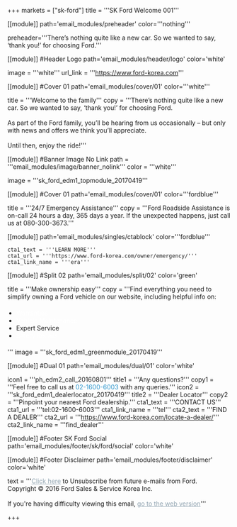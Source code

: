 
+++
markets = ["sk-ford"]
title = '''SK Ford Welcome 001'''

[[module]]
path='email_modules/preheader'
color='''nothing'''

   preheader='''There’s nothing quite like a new car. So we wanted to say, ‘thank you!’ for choosing Ford.'''

[[module]] #Header Logo
path='email_modules/header/logo'
color='white'

  image = '''white'''
  url_link = '''https://www.ford-korea.com'''

[[module]] #Cover 01
path='email_modules/cover/01'
color='''white'''
 
  title = '''Welcome to the family'''
  copy = '''There’s nothing quite like a new car. So we wanted to say, ‘thank you!’ for choosing Ford.<br /><br />As part of the Ford family, you’ll be hearing from us occasionally – but only with news and offers we think you’ll appreciate.<br /><br />Until then, enjoy the ride!'''

[[module]] #Banner Image No Link
path = '''email_modules/image/banner_nolink'''
color = '''white'''

  image = '''sk_ford_edm1_topmodule_20170419'''

[[module]] #Cover 01
path='email_modules/cover/01'
color='''fordblue'''
 
  title = '''24/7 Emergency Assistance'''
  copy = '''Ford Roadside Assistance is on-call 24 hours a day, 365 days a year. If the unexpected happens, just call us at 080-300-3673.'''
  
[[module]]
path='email_modules/singles/ctablock'
color='''fordblue'''
	
	cta1_text = '''LEARN MORE'''
	cta1_url = '''https://www.ford-korea.com/owner/emergency/'''
	cta1_link_name = '''era'''
    
[[module]] #Split 02
path='email_modules/split/02'
color='green'

  title = '''Make ownership easy'''
  copy = '''Find everything you need to simplify owning a Ford vehicle on our website, including helpful info on: <ul style="margin: 20px; padding: 0;"><li><a href="https://www.ford-korea.com/owner/warranty/" name="warranty" style="text-decoration:none; color:#FFFFFF;">Warranties</a></li><li><a href="https://www.ford-korea.com/owner/maintenance/" name="vehicle_maintenance" style="text-decoration:none; color:#FFFFFF;">Vehicle Maintenance</a></li><li><a href="https://www.ford-korea.com/owner/genuine-service/" name="genuine_service" style="text-decoration:none; color:##FFFFFF;">Expert Service</a></li><li><a href="https://www.ford-korea.com/owner/recall-guidance/" name="recall_guidance" style="text-decoration:none; color:#FFFFFF;">Safety Recalls</a></li></ul>'''
  image = '''sk_ford_edm1_greenmodule_20170419'''

[[module]] #Dual 01
path='email_modules/dual/01'
color='white'

  icon1 = '''ph_edm2_call_20160801'''
  title1 = '''Any questions?'''
  copy1 = '''Feel free to call us at <a href="tel:02-1600-6003" name="tel" style="text-decoration:none; color:#2d96cd;">02-1600-6003</a> with any queries.'''
  icon2 = '''sk_ford_edm1_dealerlocator_20170419'''
  title2 = '''Dealer Locator'''
  copy2 = '''Pinpoint your nearest Ford dealership.'''
  cta1_text = '''CONTACT US'''
  cta1_url = '''tel:02-1600-6003'''
  cta1_link_name = '''tel'''
  cta2_text = '''FIND A DEALER'''
  cta2_url = '''https://www.ford-korea.com/locate-a-dealer/'''
  cta2_link_name = '''find_dealer'''

[[module]] #Footer SK Ford Social
path='email_modules/footer/sk/ford/social'
color='white'

[[module]] #Footer Disclaimer
path='email_modules/footer/disclaimer'
color='white'

 text = '''<a href="<%unsubscribe_link_text%>" style="color:#91a4b1; text-decoration:underline">Click here</a> to Unsubscribe from future e-mails from Ford.<br />Copyright © 2016 Ford Sales & Service Korea Inc.<br /><br />If you're having difficulty viewing this email, <span class="mobile-display-block"></span><a href="<%syslink_message_read url='/public/read_message.jsp'%>" style="color:#91a4b1; text-decoration:underline">go to the web version</a>'''

+++
